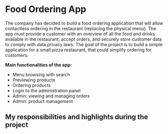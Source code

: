 # Food Ordering App
The company has decided to build a food ordering application that will allow contactless ordering in the restaurant (replacing the physical menu). The app must provide a customer with an overview of all the food and drinks available in the restaurant, accept orders, and securely store customer data to comply with data privacy laws. The goal of the project is to build a simple application for a small pizza restaurant, that could simplify ordering for customers.  

**Main functionalities of the app:** 
* Menu browsing with search
* Previewing products
* Ordering products
* Login to the administration panel
* Admin: viewing and managing orders
* Admin: product management

## My responsibilities and highlights during the project
